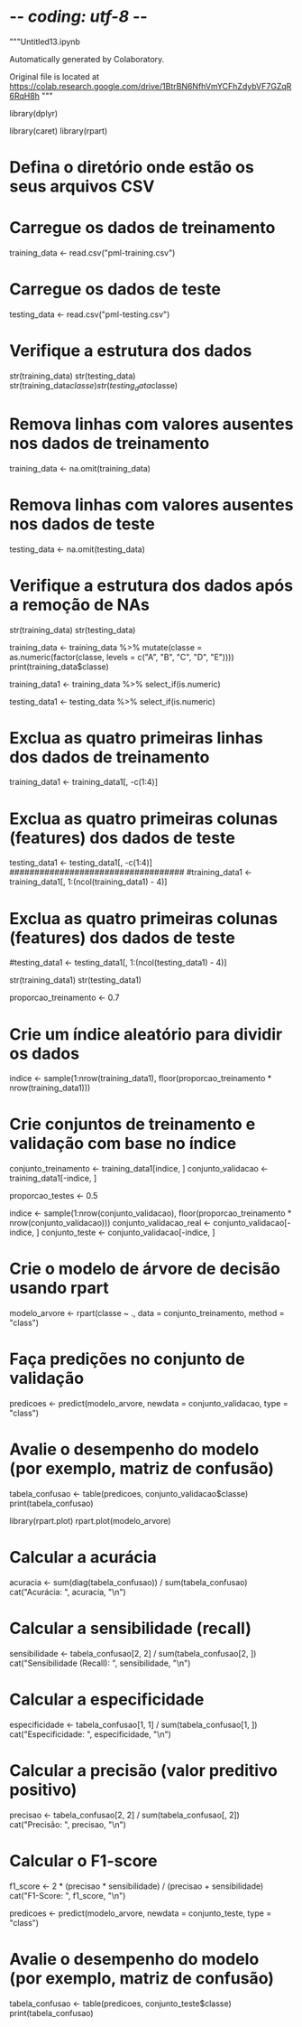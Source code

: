 # -*- coding: utf-8 -*-
"""Untitled13.ipynb

Automatically generated by Colaboratory.

Original file is located at
    https://colab.research.google.com/drive/1BtrBN6NfhVmYCFhZdybVF7GZqR6RqH8h
"""

library(dplyr)

library(caret)
library(rpart)

# Defina o diretório onde estão os seus arquivos CSV

# Carregue os dados de treinamento
training_data <- read.csv("pml-training.csv")

# Carregue os dados de teste
testing_data <- read.csv("pml-testing.csv")

# Verifique a estrutura dos dados
str(training_data)
str(testing_data)
str(training_data$classe)
str(testing_data$classe)

# Remova linhas com valores ausentes nos dados de treinamento
training_data <- na.omit(training_data)

# Remova linhas com valores ausentes nos dados de teste
testing_data <- na.omit(testing_data)

# Verifique a estrutura dos dados após a remoção de NAs
str(training_data)
str(testing_data)

training_data <- training_data %>% mutate(classe = as.numeric(factor(classe, levels = c("A", "B", "C", "D", "E"))))
print(training_data$classe)

training_data1 <- training_data %>% select_if(is.numeric)

testing_data1 <- testing_data %>% select_if(is.numeric)
# Exclua as quatro primeiras linhas dos dados de treinamento
training_data1 <- training_data1[, -c(1:4)]

# Exclua as quatro primeiras colunas (features) dos dados de teste
testing_data1 <- testing_data1[, -c(1:4)]
###################################
#training_data1 <- training_data1[, 1:(ncol(training_data1) - 4)]

# Exclua as quatro primeiras colunas (features) dos dados de teste
#testing_data1 <- testing_data1[, 1:(ncol(testing_data1) - 4)]


str(training_data1)
str(testing_data1)

proporcao_treinamento <- 0.7

# Crie um índice aleatório para dividir os dados
indice <- sample(1:nrow(training_data1), floor(proporcao_treinamento * nrow(training_data1)))

# Crie conjuntos de treinamento e validação com base no índice
conjunto_treinamento <- training_data1[indice, ]
conjunto_validacao <- training_data1[-indice, ]

proporcao_testes <- 0.5

indice <- sample(1:nrow(conjunto_validacao), floor(proporcao_treinamento * nrow(conjunto_validacao)))
conjunto_validacao_real <- conjunto_validacao[-indice, ]
conjunto_teste <- conjunto_validacao[-indice, ]

# Crie o modelo de árvore de decisão usando rpart
modelo_arvore <- rpart(classe ~ ., data = conjunto_treinamento, method = "class")

# Faça predições no conjunto de validação
predicoes <- predict(modelo_arvore, newdata = conjunto_validacao, type = "class")

# Avalie o desempenho do modelo (por exemplo, matriz de confusão)
tabela_confusao <- table(predicoes, conjunto_validacao$classe)
print(tabela_confusao)

library(rpart.plot)
rpart.plot(modelo_arvore)

# Calcular a acurácia
acuracia <- sum(diag(tabela_confusao)) / sum(tabela_confusao)
cat("Acurácia: ", acuracia, "\n")

# Calcular a sensibilidade (recall)
sensibilidade <- tabela_confusao[2, 2] / sum(tabela_confusao[2, ])
cat("Sensibilidade (Recall): ", sensibilidade, "\n")

# Calcular a especificidade
especificidade <- tabela_confusao[1, 1] / sum(tabela_confusao[1, ])
cat("Especificidade: ", especificidade, "\n")

# Calcular a precisão (valor preditivo positivo)
precisao <- tabela_confusao[2, 2] / sum(tabela_confusao[, 2])
cat("Precisão: ", precisao, "\n")

# Calcular o F1-score
f1_score <- 2 * (precisao * sensibilidade) / (precisao + sensibilidade)
cat("F1-Score: ", f1_score, "\n")

predicoes <- predict(modelo_arvore, newdata = conjunto_teste, type = "class")
# Avalie o desempenho do modelo (por exemplo, matriz de confusão)
tabela_confusao <- table(predicoes, conjunto_teste$classe)
print(tabela_confusao)

